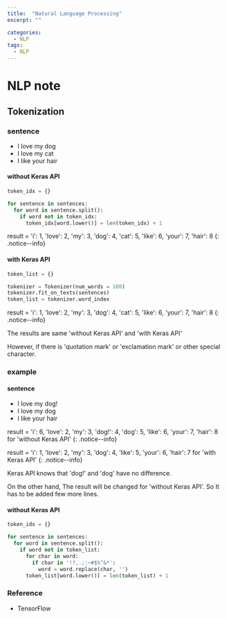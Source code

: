 ```yaml
---
title:  "Natural Language Processing"
excerpt: ""

categories:
  - NLP
tags:
  - NLP
---
```


# NLP note

## Tokenization

### sentence
+ I love my dog
+ I love my cat
+ I like your hair


#### without Keras API

``` python
token_idx = {}

for sentence in sentences:
  for word in sentence.split():
    if word not in token_idx:
      token_idx[word.lower()] = len(token_idx) + 1
```

result = 'i': 1, 'love': 2, 'my': 3, 'dog': 4, 'cat': 5, 'like': 6, 'your': 7, 'hair': 8 {: .notice--info}

#### with Keras API

``` python
token_list = {}

tokenizer = Tokenizer(num_words = 100)
tokenizer.fit_on_texts(sentences)
token_list = tokenizer.word_index
```

result = 'i': 1, 'love': 2, 'my': 3, 'dog': 4, 'cat': 5, 'like': 6, 'your': 7, 'hair': 8 {: .notice--info}

The results are same 'without Keras API' and 'with Keras API' <br>

However, if there is 'quotation mark' or 'exclamation mark' or other special character. <br>

### example

#### sentence
+ I love my dog!
+ I love my dog
+ I like your hair

result = 'i': 6, 'love': 2, 'my': 3, 'dog!': 4, 'dog': 5, 'like': 6, 'your': 7, 'hair': 8 for 'without Keras API' {: .notice--info}

result = 'i': 1, 'love': 2, 'my': 3, 'dog': 4, 'like': 5, 'your': 6, 'hair': 7 for 'with Keras API'  {: .notice--info}

Keras API knows that 'dog!' and 'dog' have no difference. <br>

On the other hand, The result will be changed for 'without Keras API'. So It has to be added few more lines. <br>


#### without Keras API

``` python
token_idx = {}

for sentence in sentences:
  for word in sentence.split():
    if word not in token_list:
      for char in word:
        if char in '!?,.;:~#$%^&*':
          word = word.replace(char, '')
      token_list[word.lower()] = len(token_list) + 1
```


### Reference
+ TensorFlow

